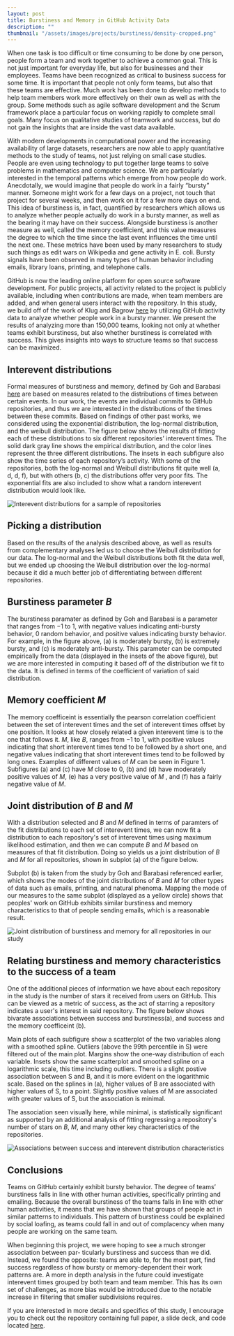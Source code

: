 ```yaml
---
layout: post
title: Burstiness and Memory in GitHub Activity Data
description: ""
thumbnail: "/assets/images/projects/burstiness/density-cropped.png"
---
```


When one task is too difficult or time consuming to be done by one person, people form a team and
work together to achieve a common goal. This is not just important for everyday life, but also for
businesses and their employees. Teams have been recognized as critical to business success for some
time. It is important that people not only form teams, but also that these teams are effective.
Much work has been done to develop methods to help team members work more effectively on their
own as well as with the group. Some methods such as agile software development and the
Scrum framework place a particular focus on working rapidly to complete small goals. Many focus
on qualitative studies of teamwork and success, but do not gain the insights that are inside the vast
data available.

With modern developments in computational power and the increasing availability of large
datasets, researchers are now able to apply quantitative methods to the study of teams, not just
relying on small case studies. People are even using technology to put together large teams to
solve problems in mathematics and computer science. We are particularly interested in the
temporal patterns which emerge from how people do work. Anecdotally, we would imagine that
people do work in a fairly “bursty” manner. Someone might work for a few days on a project, not
touch that project for several weeks, and then work on it for a few more days on end. This idea
of burstiness is, in fact, quantified by researchers which allows us to analyze whether people actually
do work in a bursty manner, as well as the bearing it may have on their success. Alongside
burstiness is another measure as well, called the memory coefficient, and this value measures the
degree to which the time since the last event influences the time until the next one. These metrics
have been used by many researchers to study such things as edit wars on Wikipedia and gene
activity in E. coli. Bursty signals have been observed in many types of human behavior
including emails, library loans, printing, and telephone calls.

GitHub is now the leading online platform for open source software development. For public
projects, all activity related to the project is publicly available, including when contributions are
made, when team members are added, and when general users interact with the repository. In this
study, we build off of the work of Klug and Bagrow [here](https://royalsocietypublishing.org/doi/10.1098/rsos.160007) by utilizing GitHub activity data to analyze whether people
work in a bursty manner. We present the results of analyzing more than 150,000 teams, looking not
only at whether teams exhibit burstiness, but also whether burstiness is correlated with success.
This gives insights into ways to structure teams so that success can be maximized.

## Interevent distributions

Formal measures of burstiness and memory, defined by Goh and Barabasi [here](https://iopscience.iop.org/article/10.1209/0295-5075/81/48002) are based on measures related to the distributions of times between certain events. In our work, the events are individual commits to GitHub repositories, and thus we are interested in the distributions of the times between these commits. Based on findings of other past works, we considered using the exponential distribution, the log-normal distribution, and the weibull distribution. The figure below  shows the results of fitting each of these distributions to six different repositories’ interevent times. The solid dark gray line shows the empirical distribution, and the color lines represent the three different distributions. The insets in each subfigure also show the time series of each repository’s activity. With some of the repositories, both the log-normal and Weibull distributions fit quite well (a, d, d, f), but with others (b, c) the distributions offer very poor fits. The exponential fits are also included to show what a random interevent distribution would look like.


![Interevent distributions for a sample of repositories](/assets/images/projects/burstiness/sample-repos.png)


## Picking a distribution

Based on the results of the analysis described above, as well as results from complementary analyses led us to choose the Weibull distribution for our data. The log-normal and the Weibull distributions both fit the data well, but we ended up choosing the Weibull distribution over the log-normal because it did a much better job of differentiating between different repositories. 


## Burstiness parameter *B*

The burstiness paramater as defined by Goh and Barabasi is a parameter that ranges from −1 to 1, with negative values indicating anti-bursty behavior, 0 random behavior, and positive values indicating bursty behavior. For example, in the figure above, (a) is moderately bursty, (b) is extremely bursty, and (c) is moderately anti-bursty. This parameter can be computed empirically from the data (displayed in the insets of the above figure), but we are more interested in computing it based off of the distribution we fit to the data. It is defined in terms of the coefficient of variation of said distribution. 


## Memory coefficient *M*

The memory coefficeint is essentially the pearson correlation coefficient between the set of interevent times and the set of interevent times offset by one position. It looks at how closely related a given interevent time is to the one that follows it. *M*, like *B*, ranges from −1 to 1, with positive values indicating that short interevent times tend
to be followed by a short one, and negative values indicating that short interevent times tend to
be followed by long ones. Examples of different values of *M* can be seen in Figure 1. Subfigures
(a) and (c) have *M* close to 0, (b) and (d) have moderately positive values of *M*, (e) has a very
positive value of *M* , and (f) has a fairly negative value of *M*.


## Joint distribution of *B* and *M*

With a distribution selected and *B* and *M* defined in terms of paramters of the fit distributions to each set of interevent times, we can now fit a distribution to each repository's set of interevent times using maximum likelihood estimation, and then we can compute *B* and *M* based on measures of that fit distribution. Doing so yields us a joint distribution of *B* and *M* for all repositories, shown in subplot (a) of the figure below. 

Subplot (b) is taken from the study by Goh and Barabasi referenced earlier, which shows the modes of the joint distributions of *B* and *M* for other types of data such as emails, printing, and natural phenoma. Mapping the mode of our measures to the same subplot (displayed as a yellow circle) shows that peoples' work on GitHub exhibits similar burstiness and memory characteristics to that of people sending emails, which is a reasonable result.

![Joint distribution of burstiness and memory for all repositories in our study](/assets/images/projects/burstiness/joint-distribution-comparison.png)



## Relating burstiness and memory characteristics to the success of a team
One of the additional pieces of information we have about each repository in the study is the number of stars it received from users on GitHub. This can be viewed as a metric of success, as the act of starring a repository indicates a user's interest in said repository. The figure below shows bivarate associations between success and burstiness(a), and success and the memory coefficeint (b).

Main plots of each
subfigure show a scatterplot of the two variables along with a smoothed spline. Outliers (above
the 99th percentile in S) were filtered out of the main plot. Margins show the one-way distribution
of each variable. Insets show the same scatterplot and smoothed spline on a logarithmic scale,
this time including outliers. There is a slight postive association between S and B, and it is more
evident on the logarithmic scale. Based on the splines in (a), higher values of B are associated with
higher values of S, to a point. Slightly positive values of M are associated with greater values of
S, but the association is minimal.

The association seen visually here, while minimal, is statistically significant as supported by an additional analysis of fitting regressing a repository's number of stars on *B*, *M*, and many other key characteristics of the repositories. 

![Associations between success and interevent distribution characteristics](/assets/images/projects/burstiness/stargazers-vs.png)


## Conclusions


Teams on GitHub certainly exhibit bursty behavior. The degree of teams’ burstiness falls in line
with other human activities, specifically printing and emailing. Because the overall burstiness of the teams falls in line with other human
activities, it means that we have shown that groups of people act in similar patterns to individuals.
This pattern of burstiness could be explained by social loafing, as teams could fall in and out of
complacency when many people are working on the same team. 

When beginning this project, we were hoping to see a much stronger association between par-
ticularly burstiness and success than we did. Instead, we found the opposite: teams are able to,
for the most part, find success regardless of how bursty or memory-dependent their work patterns
are. A more in depth analysis in the future could investigate interevent times grouped by both
team and team member. This has its own set of challenges, as more bias would be introduced
due to the notable increase in filtering that smaller subdivisions requires. 


If you are interested in more details and specifics of this study, I encourage you to check out the repository containing full paper, a slide deck, and code located [here](https://github.com/nicholashanoian/burstiness_and_memory_github).

